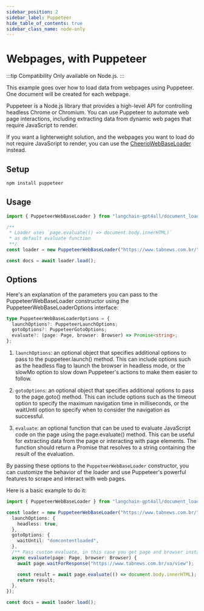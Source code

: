 ```yaml
---
sidebar_position: 2
sidebar_label: Puppeteer
hide_table_of_contents: true
sidebar_class_name: node-only
---
```


# Webpages, with Puppeteer

:::tip Compatibility
Only available on Node.js.
:::

This example goes over how to load data from webpages using Puppeteer. One document will be created for each webpage.

Puppeteer is a Node.js library that provides a high-level API for controlling headless Chrome or Chromium. You can use Puppeteer to automate web page interactions, including extracting data from dynamic web pages that require JavaScript to render.

If you want a lighterweight solution, and the webpages you want to load do not require JavaScript to render, you can use the [CheerioWebBaseLoader](./web_cheerio.md) instead.

## Setup

```bash npm2yarn
npm install puppeteer
```

## Usage

```typescript
import { PuppeteerWebBaseLoader } from "langchain-gpt4all/document_loaders/web/puppeteer";

/**
 * Loader uses `page.evaluate(() => document.body.innerHTML)`
 * as default evaluate function
 **/
const loader = new PuppeteerWebBaseLoader("https://www.tabnews.com.br/");

const docs = await loader.load();
```

## Options

Here's an explanation of the parameters you can pass to the PuppeteerWebBaseLoader constructor using the PuppeteerWebBaseLoaderOptions interface:

```typescript
type PuppeteerWebBaseLoaderOptions = {
  launchOptions?: PuppeteerLaunchOptions;
  gotoOptions?: PuppeteerGotoOptions;
  evaluate?: (page: Page, browser: Browser) => Promise<string>;
};
```

1. `launchOptions`: an optional object that specifies additional options to pass to the puppeteer.launch() method. This can include options such as the headless flag to launch the browser in headless mode, or the slowMo option to slow down Puppeteer's actions to make them easier to follow.

2. `gotoOptions`: an optional object that specifies additional options to pass to the page.goto() method. This can include options such as the timeout option to specify the maximum navigation time in milliseconds, or the waitUntil option to specify when to consider the navigation as successful.

3. `evaluate`: an optional function that can be used to evaluate JavaScript code on the page using the page.evaluate() method. This can be useful for extracting data from the page or interacting with page elements. The function should return a Promise that resolves to a string containing the result of the evaluation.

By passing these options to the `PuppeteerWebBaseLoader` constructor, you can customize the behavior of the loader and use Puppeteer's powerful features to scrape and interact with web pages.

Here is a basic example to do it:

```typescript
import { PuppeteerWebBaseLoader } from "langchain-gpt4all/document_loaders/web/puppeteer";

const loader = new PuppeteerWebBaseLoader("https://www.tabnews.com.br/", {
  launchOptions: {
    headless: true,
  },
  gotoOptions: {
    waitUntil: "domcontentloaded",
  },
  /** Pass custom evaluate, in this case you get page and browser instances */
  async evaluate(page: Page, browser: Browser) {
    await page.waitForResponse("https://www.tabnews.com.br/va/view");

    const result = await page.evaluate(() => document.body.innerHTML);
    return result;
  },
});

const docs = await loader.load();
```
